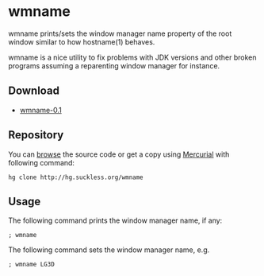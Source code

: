 wmname
======
wmname prints/sets the window manager name property of the root window similar
to how hostname(1) behaves.

wmname is a nice utility to fix problems with JDK versions and other broken
programs assuming a reparenting window manager for instance.

Download
--------
* [wmname-0.1](http://dl.suckless.org/tools/wmname-0.1.tar.gz)

Repository
----------
You can [browse](http://hg.suckless.org/wmname) the source code or get a
copy using [Mercurial](http://www.selenic.com/mercurial/) with following
command:

	hg clone http://hg.suckless.org/wmname

Usage
-----
The following command prints the window manager name, if any:

	; wmname

The following command sets the window manager name, e.g.

	; wmname LG3D

